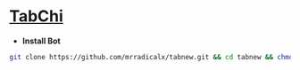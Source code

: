 # [TabChi](http://yon.ir/4cR3)
* **Install Bot**
`````sh
git clone https://github.com/mrradicalx/tabnew.git && cd tabnew && chmod +x bot && ./bot install
`````
